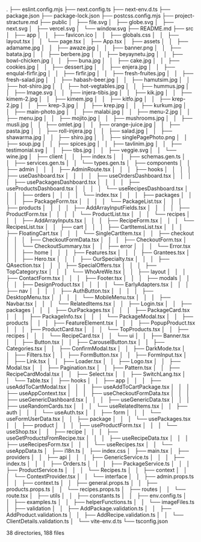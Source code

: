 .
├── eslint.config.mjs
├── next.config.ts
├── next-env.d.ts
├── package.json
├── package-lock.json
├── postcss.config.mjs
├── project-stracture.md
├── public
│   ├── file.svg
│   ├── globe.svg
│   ├── next.svg
│   ├── vercel.svg
│   └── window.svg
├── README.md
├── src
│   ├── app
│   │   ├── favicon.ico
│   │   ├── globals.css
│   │   ├── layout.tsx
│   │   └── page.tsx
│   ├── App.tsx
│   ├── assets
│   │   ├── adamame.jpg
│   │   ├── awaze.jpg
│   │   ├── banner.png
│   │   ├── batata.jpg
│   │   ├── berbere.jpg
│   │   ├── beyaynetu.jpg
│   │   ├── bowl-chicken.jpg
│   │   ├── buna.jpg
│   │   ├── cake.jpg
│   │   ├── cookies.jpg
│   │   ├── dessert.jpg
│   │   ├── enjera.jpg
│   │   ├── enqulal-firfir.jpg
│   │   ├── firfir.jpg
│   │   ├── fresh-fruites.jpg
│   │   ├── fresh-salad.jpg
│   │   ├── habash-beer.jpg
│   │   ├── hamutsim.jpg
│   │   ├── hot-shiro.jpg
│   │   ├── hot-vegtables.jpg
│   │   ├── hummus.jpg
│   │   ├── Image.svg
│   │   ├── injera-tibis.jpg
│   │   ├── kik.jpg
│   │   ├── kimem-2.jpg
│   │   ├── kimem.jpg
│   │   ├── kitfo.jpg
│   │   ├── krep-2.jpg
│   │   ├── krep-3.jpg
│   │   ├── krep.jpg
│   │   ├── kurkum.jpg
│   │   ├── main-photo.jpg
│   │   ├── malabi.jpg
│   │   ├── menu-2.jpg
│   │   ├── menu.jpg
│   │   ├── mojito.jpg
│   │   ├── mushrooms.jpg
│   │   ├── musli.jpg
│   │   ├── omlet.jpg
│   │   ├── orange-juice.jpg
│   │   ├── pasta.jpg
│   │   ├── roll-injera.jpg
│   │   ├── salad.jpg
│   │   ├── shawarma.jpg
│   │   ├── shiro.jpg
│   │   ├── singlePagePhoto.png
│   │   ├── soup.jpg
│   │   ├── spices.jpg
│   │   ├── tavlinim.jpg
│   │   ├── testimonial.svg
│   │   ├── tibs.jpg
│   │   ├── veggie.svg
│   │   └── wine.jpg
│   ├── client
│   │   ├── index.ts
│   │   ├── schemas.gen.ts
│   │   ├── services.gen.ts
│   │   └── types.gen.ts
│   ├── components
│   │   ├── admin
│   │   │   ├── AdminRoute.tsx
│   │   │   ├── hooks
│   │   │   │   ├── useDashboard.tsx
│   │   │   │   ├── useOrdersDashboard.tsx
│   │   │   │   ├── usePackagesDashboard.tsx
│   │   │   │   ├── useProductsDashboard.tsx
│   │   │   │   └── useRecipesDashboard.tsx
│   │   │   ├── orders
│   │   │   │   └── index.tsx
│   │   │   ├── packages
│   │   │   │   ├── PackageForm.tsx
│   │   │   │   └── PackageList.tsx
│   │   │   ├── products
│   │   │   │   ├── AddArrayInputFields.tsx
│   │   │   │   ├── ProductForm.tsx
│   │   │   │   └── ProductList.tsx
│   │   │   └── recipes
│   │   │       ├── AddArrayInputs.tsx
│   │   │       ├── RecipeForm.tsx
│   │   │       └── RecipesList.tsx
│   │   ├── cart
│   │   │   ├── CartItemsList.tsx
│   │   │   ├── FloatingCart.tsx
│   │   │   └── SingleCartItem.tsx
│   │   ├── checkout
│   │   │   ├── CheckoutFormData.tsx
│   │   │   ├── CheckoutForm.tsx
│   │   │   └── CheckoutSummary.tsx
│   │   ├── error
│   │   │   └── Error.tsx
│   │   ├── home
│   │   │   ├── Features.tsx
│   │   │   ├── Grantees.tsx
│   │   │   ├── Hero.tsx
│   │   │   ├── OurSpecialty.tsx
│   │   │   ├── QAsection.tsx
│   │   │   ├── SpecialOffers.tsx
│   │   │   ├── TopCategory.tsx
│   │   │   └── WhoAreWe.tsx
│   │   ├── layout
│   │   │   ├── ContactForm.tsx
│   │   │   ├── Footer.tsx
│   │   │   ├── modals
│   │   │   │   ├── DesignProduct.tsx
│   │   │   │   └── EarlyAdapters.tsx
│   │   │   ├── nav
│   │   │   │   ├── AuthButton.tsx
│   │   │   │   ├── DesktopMenu.tsx
│   │   │   │   └── MobileMenu.tsx
│   │   │   ├── Navbar.tsx
│   │   │   └── RelatedItems.tsx
│   │   ├── Login.tsx
│   │   ├── packages
│   │   │   ├── OurPackages.tsx
│   │   │   ├── PackageCard.tsx
│   │   │   ├── PackageInfo.tsx
│   │   │   └── PackageModal.tsx
│   │   ├── products
│   │   │   ├── FeatureElement.tsx
│   │   │   ├── PopupProduct.tsx
│   │   │   ├── ProductCard.tsx
│   │   │   └── TopProducts.tsx
│   │   ├── recipes
│   │   │   └── RecipeCard.tsx
│   │   └── ui
│   │       ├── Banner.tsx
│   │       ├── Button.tsx
│   │       ├── CarouselButton.tsx
│   │       ├── Categories.tsx
│   │       ├── ConfirmModal.tsx
│   │       ├── DarkMode.tsx
│   │       ├── Filters.tsx
│   │       ├── FormButton.tsx
│   │       ├── FormInput.tsx
│   │       ├── Link.tsx
│   │       ├── Loader.tsx
│   │       ├── Logo.tsx
│   │       ├── Modal.tsx
│   │       ├── Pagination.tsx
│   │       ├── Pattern.tsx
│   │       ├── RecipeCardModal.tsx
│   │       ├── Select.tsx
│   │       ├── SwitchLang.tsx
│   │       └── Table.tsx
│   ├── hooks
│   │   ├── app
│   │   │   ├── useAddToCartModal.tsx
│   │   │   ├── useAddToCartPackage.tsx
│   │   │   ├── useAppContext.tsx
│   │   │   ├── useCheckoutFormData.tsx
│   │   │   ├── useGenericDashboard.tsx
│   │   │   ├── useGenericData.tsx
│   │   │   ├── useRandomCards.tsx
│   │   │   └── useRelatedItems.tsx
│   │   ├── auth
│   │   │   └── useAuth.tsx
│   │   ├── form
│   │   │   └── useFormUserData.tsx
│   │   ├── package
│   │   │   └── usePackages.tsx
│   │   ├── product
│   │   │   ├── useProductForm.tsx
│   │   │   └── useShop.tsx
│   │   ├── recipe
│   │   │   ├── useGetProductsFromRecipe.tsx
│   │   │   ├── useRecipeData.tsx
│   │   │   ├── useRecipesForm.tsx
│   │   │   └── useRecipes.tsx
│   │   └── useAppData.ts
│   ├── i18n.ts
│   ├── index.css
│   ├── main.tsx
│   ├── providers
│   │   ├── api
│   │   │   ├── GenericService.ts
│   │   │   ├── index.ts
│   │   │   ├── Orders.ts
│   │   │   ├── PackageService.ts
│   │   │   ├── ProductService.ts
│   │   │   └── Recipes.ts
│   │   ├── context
│   │   │   └── ContextProvider.tsx
│   │   └── interface
│   │       ├── admin.props.ts
│   │       ├── context.ts
│   │       ├── general.props.ts
│   │       ├── products.props.ts
│   │       └── recipes.props.ts
│   ├── routes
│   │   └── route.tsx
│   ├── utils
│   │   ├── constants.ts
│   │   ├── env.config.ts
│   │   ├── examples.ts
│   │   ├── helperFunctions.ts
│   │   └── imageFiles.ts
│   ├── validation
│   │   ├── AddPackage.validation.ts
│   │   ├── AddProduct.validation.ts
│   │   ├── AddRecipe.validation.ts
│   │   └── ClientDetails.validation.ts
│   └── vite-env.d.ts
└── tsconfig.json

38 directories, 188 files
